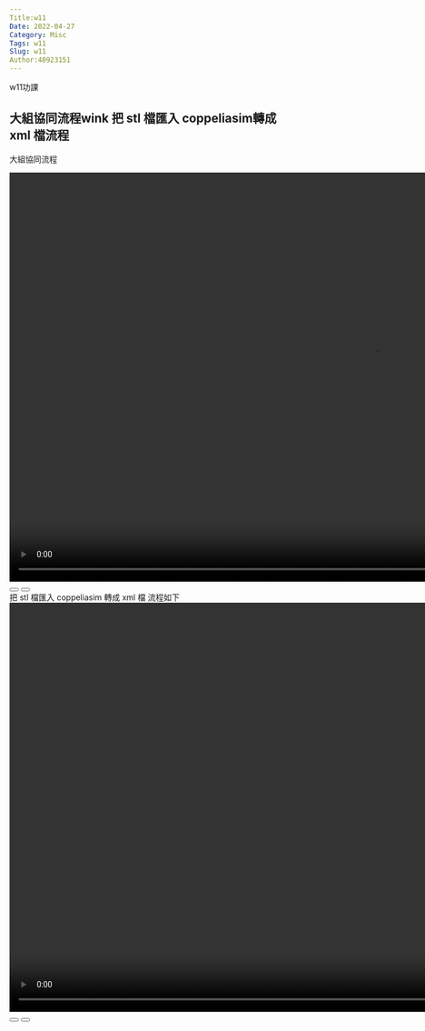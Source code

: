 ```yaml
---
Title:w11
Date: 2022-04-27
Category: Misc
Tags: w11
Slug: w11
Author:40923151
---
```

w11功課

<!-- PELICAN_END_SUMMARY -->

大組協同流程wink
把 stl 檔匯入 coppeliasim轉成 xml 檔流程
----
大組協同流程
<link rel="stylesheet" type="text/css" href="./../cmsimde/static/winkPlayer.css">
<script type="text/javascript" src="./../cmsimde/static/winkPlayer.js"></script>
<script>
var winkVideoData10 = {
  dataVersion: 1,
  frameRate: 10,
  buttonFrameLength: 5,
  buttonFrameOffset: 2,
  frameStops: { "2": [
      { type: "gotoframe", rect: { x: 890, y: 484, width: 60, height: 24 }, target: 3 },
    ],
    "7": [
      { type: "gotoframe", rect: { x: 478, y: 546, width: 60, height: 24 }, target: 8 },
      { type: "gotoframe", rect: { x: 382, y: 546, width: 60, height: 24 }, target: 2 },
    ],
    "12": [
      { type: "gotoframe", rect: { x: 626, y: 326, width: 60, height: 24 }, target: 13 },
      { type: "gotoframe", rect: { x: 530, y: 326, width: 60, height: 24 }, target: 7 },
    ],
    "17": [
      { type: "gotoframe", rect: { x: 838, y: 315, width: 60, height: 24 }, target: 18 },
      { type: "gotoframe", rect: { x: 742, y: 315, width: 60, height: 24 }, target: 12 },
    ],
    "22": [
      { type: "gotoframe", rect: { x: 674, y: 623, width: 60, height: 24 }, target: 23 },
      { type: "gotoframe", rect: { x: 578, y: 623, width: 60, height: 24 }, target: 17 },
    ],
    "27": [
      { type: "gotoframe", rect: { x: 1028, y: 381, width: 60, height: 24 }, target: 28 },
      { type: "gotoframe", rect: { x: 932, y: 381, width: 60, height: 24 }, target: 22 },
    ],
    "32": [
      { type: "gotoframe", rect: { x: 1029, y: 452, width: 60, height: 24 }, target: 33 },
      { type: "gotoframe", rect: { x: 933, y: 452, width: 60, height: 24 }, target: 27 },
    ],
    "37": [
      { type: "gotoframe", rect: { x: 975, y: 578, width: 60, height: 24 }, target: 32 },
    ],
  },
};
</script>
<div class="winkVideoContainerClass"><video width="1280" height="720" autoplay="autoplay" class="winkVideoClass" data-dirname="./../cmsimde/static" data-varname="winkVideoData10" loop="loop" muted="" playsinline="">
<source src="./../downloads/w11/w11_pull_request.mp4" type="video/mp4" /></video>
<div class="winkVideoOverlayClass"></div>
<div class="winkVideoControlBarClass"><button class="winkVideoControlBarPlayButtonClass"></button> <button class="winkVideoControlBarPauseButtonClass"></button>
<div class="winkVideoControlBarProgressLeftClass"></div>
<div class="winkVideoControlBarProgressEmptyMiddleClass"></div>
<div class="winkVideoControlBarProgressRightClass"></div>
<div class="winkVideoControlBarProgressFilledMiddleClass"></div>
<div class="winkVideoControlBarProgressThumbClass"></div>
</div>
<div class="winkVideoPlayOverlayClass"></div>
</div>
把 stl 檔匯入 coppeliasim
轉成 xml 檔
流程如下
<link rel="stylesheet" type="text/css" href="./../cmsimde/static/winkPlayer.css">
<script type="text/javascript" src="./../cmsimde/static/winkPlayer.js"></script>
<script>
var winkVideoData11 = {
  dataVersion: 1,
  frameRate: 10,
  buttonFrameLength: 5,
  buttonFrameOffset: 2,
  frameStops: { "2": [
      { type: "gotoframe", rect: { x: 864, y: 525, width: 60, height: 24 }, target: 3 },
    ],
    "7": [
      { type: "gotoframe", rect: { x: 523, y: 282, width: 60, height: 24 }, target: 8 },
      { type: "gotoframe", rect: { x: 430, y: 282, width: 60, height: 24 }, target: 2 },
    ],
    "12": [
      { type: "gotoframe", rect: { x: 1041, y: 590, width: 60, height: 24 }, target: 13 },
      { type: "gotoframe", rect: { x: 948, y: 590, width: 60, height: 24 }, target: 7 },
    ],
    "17": [
      { type: "gotoframe", rect: { x: 537, y: 266, width: 60, height: 24 }, target: 18 },
      { type: "gotoframe", rect: { x: 444, y: 266, width: 60, height: 24 }, target: 12 },
    ],
    "22": [
      { type: "gotoframe", rect: { x: 977, y: 566, width: 60, height: 24 }, target: 23 },
      { type: "gotoframe", rect: { x: 884, y: 566, width: 60, height: 24 }, target: 17 },
    ],
    "27": [
      { type: "gotoframe", rect: { x: 784, y: 379, width: 60, height: 24 }, target: 28 },
      { type: "gotoframe", rect: { x: 691, y: 379, width: 60, height: 24 }, target: 22 },
    ],
    "32": [
      { type: "gotoframe", rect: { x: 881, y: 431, width: 60, height: 24 }, target: 27 },
    ],
  },
};
</script>
<div class="winkVideoContainerClass"><video width="1280" height="720" autoplay="autoplay" class="winkVideoClass" data-dirname="./../cmsimde/static" data-varname="winkVideoData11" loop="loop" muted="" playsinline="">
<source src="./../downloads/w11/xml.mp4" type="video/mp4" /></video>
<div class="winkVideoOverlayClass"></div>
<div class="winkVideoControlBarClass"><button class="winkVideoControlBarPlayButtonClass"></button> <button class="winkVideoControlBarPauseButtonClass"></button>
<div class="winkVideoControlBarProgressLeftClass"></div>
<div class="winkVideoControlBarProgressEmptyMiddleClass"></div>
<div class="winkVideoControlBarProgressRightClass"></div>
<div class="winkVideoControlBarProgressFilledMiddleClass"></div>
<div class="winkVideoControlBarProgressThumbClass"></div>
</div>
<div class="winkVideoPlayOverlayClass"></div>
</div>